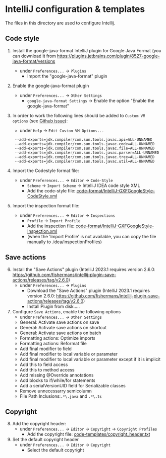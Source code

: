 # IntelliJ configuration & templates

The files in this directory are used to configure Intellij.

## Code style
1. Install the google-java-format IntelliJ plugin for Google Java Format (you can download it from https://plugins.jetbrains.com/plugin/8527-google-java-format/versions

   * under `Preferences...` -> `Plugins`
     - Import the "google-java-format" plugin
2. Enable the google-java-format plugin
   * under `Preferences...` -> `Other Settings`
     - `google-java-format Settings` -> Enable the option "Enable the google-java-format"
3. In order to work the following lines should be added to `Custom VM options` (see [Github issue](https://github.com/google/google-java-format/issues/787)):
    * under `Help` -> `Edit Custom VM Options...`
   ```
    --add-exports=jdk.compiler/com.sun.tools.javac.api=ALL-UNNAMED
    --add-exports=jdk.compiler/com.sun.tools.javac.code=ALL-UNNAMED
    --add-exports=jdk.compiler/com.sun.tools.javac.file=ALL-UNNAMED
    --add-exports=jdk.compiler/com.sun.tools.javac.parser=ALL-UNNAMED
    --add-exports=jdk.compiler/com.sun.tools.javac.tree=ALL-UNNAMED
    --add-exports=jdk.compiler/com.sun.tools.javac.util=ALL-UNNAMED
   ```
4. Import the Codestyle format file:
   * under `Preferences...` -> `Editor` -> `Code-Style`
     - `Scheme` -> `Import Scheme` -> IntelliJ IDEA code style XML
     - Add the code-style file: [code-format/IntelliJ-GXFGoogleStyle-CodeStyle.xml](code-format/IntelliJ-GXFGoogleStyle-CodeStyle.xml)
5. Import the inspection format file:
   * under `Preferences...` -> `Editor` -> `Inspections`
     - `Profile` -> `Import Profile`
     - Add the inspection file: [code-format/IntelliJ-GXFGoogleStyle-Inspection.xml](code-format/IntelliJ-GXFGoogleStyle-Inspection.xml)
     - (when the 'Import Profile' is not available, you can copy the file manually to .idea/inspectionProfiles)

## Save actions
6. Install the "Save Actions" plugin (IntelliJ 2023.1 requires version 2.6.0: https://github.com/fishermans/intellij-plugin-save-actions/releases/tag/v2.6.0)
    * under `Preferences...` -> `Plugins`
        - Download the "Save Actions" plugin (IntelliJ 2023.1 requires version 2.6.0: https://github.com/fishermans/intellij-plugin-save-actions/releases/tag/v2.6.0)
        - Install Plugin from disk.....
7. Configure `Save Actions`, enable the following options
     * under `Preferences...` -> `Other Settings`
      - General: Activate save actions on save
      - General: Activate save actions on shortcut
      - General: Activate save actions on batch
      - Formatting actions: Optimize imports
      - Formatting actions: Reformat file
      - Add final modifier to field
      - Add final modifier to local variable or parameter
      - Add final modifier to local variable or parameter except if it is implicit
      - Add this to field access
      - Add this to method access
      - Add missing @Override annotations
      - Add blocks to if/while/for statements
      - Add a serialVersionUID field for Serializable classes
      - Remove unnecessarry semicolumn
      - File Path Inclusions:`.*\.java` and `.*\.ts`

## Copyright
8. Add the copyright header:
   * under `Preferences...` -> `Editor` -> `Copyright`  -> `Copyright Profiles`
     - Add the copyright file:  [code-templates/copyright_header.txt](code-templates/copyright_header.txt)
9. Set the default copyright header
   * under `Preferences...` -> `Editor` -> `Copyright`
      - Select the default copyright
